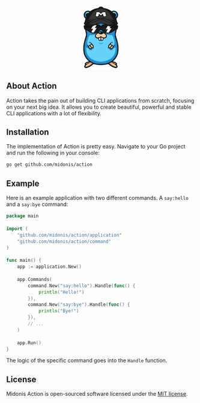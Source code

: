 <p align="center"><img width="100" src="https://github.com/midonis/action/raw/HEAD/art/logo.svg" alt="Logo Midonis Action"></p>

## About Action

Action takes the pain out of building CLI applications from scratch, focusing on your next big idea. It allows you to create beautiful, powerful and stable CLI applications with a lot of flexibility.

## Installation

The implementation of Action is pretty easy. Navigate to your Go project and run the following in your console:
```sh
go get github.com/midonis/action
```

## Example

Here is an example application with two different commands. A `say:hello` and a `say:bye` command:

```go
package main

import (
	"github.com/midonis/action/application"
	"github.com/midonis/action/command"
)

func main() {
	app := application.New()

	app.Commands(
		command.New("say:hello").Handle(func() {
			println("Hello!")
		}),
		command.New("say:bye").Handle(func() {
			println("Bye!")
		}),
		// ...
	)

	app.Run()
}
```

The logic of the specific command goes into the `Handle` function.

## License

Midonis Action is open-sourced software licensed under the [MIT license](LICENSE.md).